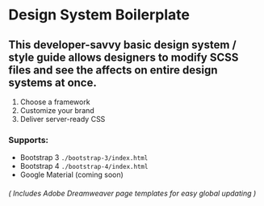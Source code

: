 # Design System Boilerplate
## This developer-savvy basic design system / style guide allows designers to modify SCSS files and see the affects on entire design systems at once.
1. Choose a framework
2. Customize your brand
3. Deliver server-ready CSS
### Supports:
* Bootstrap 3 `./bootstrap-3/index.html`
* Bootstrap 4 `./bootstrap-4/index.html`
* Google Material (coming soon)
###### ( Includes Adobe Dreamweaver page templates for easy global updating )